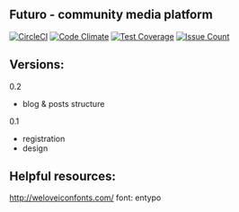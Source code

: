 Futuro - community media platform
------

[![CircleCI](https://circleci.com/gh/mpakus/futuro/tree/master.svg?style=svg)](https://circleci.com/gh/mpakus/futuro/tree/master) [![Code Climate](https://codeclimate.com/github/mpakus/futuro/badges/gpa.svg)](https://codeclimate.com/github/mpakus/futuro) [![Test Coverage](https://codeclimate.com/github/mpakus/futuro/badges/coverage.svg)](https://codeclimate.com/github/mpakus/futuro/coverage) [![Issue Count](https://codeclimate.com/github/mpakus/futuro/badges/issue_count.svg?x)](https://codeclimate.com/github/mpakus/futuro)

Versions:
---------

0.2
- blog & posts structure

0.1
- registration
- design

Helpful resources:
------------------

http://weloveiconfonts.com/
font: entypo
